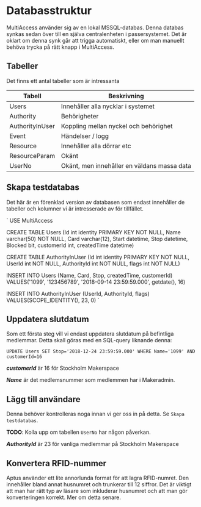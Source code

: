 Databasstruktur
===============
MultiAccess använder sig av en lokal MSSQL-databas. Denna databas synkas sedan över till en själva centralenheten i passersystemet. Det är oklart om denna synk går att trigga automatiskt, eller om man manuellt behöva trycka på rätt knapp i MultiAccess.


Tabeller
--------
Det finns ett antal tabeller som är intressanta

| Tabell             | Beskrivning                                 |
|--------------------|---------------------------------------------|
| Users              | Innehåller alla nycklar i systemet          |
| Authority          | Behörigheter                                |
| AuthorityInUser    | Koppling mellan nyckel och behörighet       |
| Event              | Händelser / logg                            |
| Resource           | Innehåller alla dörrar etc                  |
| ResourceParam      | Okänt                                       |
| UserNo             | Okänt, men innehåller en väldans massa data |


Skapa testdatabas
-----------------
Det här är en förenklad version av databasen som endast innehåller de tabeller och kolumner vi är intresserade av för tillfället.

`
USE MultiAccess

CREATE TABLE Users (Id int identity PRIMARY KEY NOT NULL, Name varchar(50) NOT NULL, Card varchar(12), Start datetime, Stop datetime, Blocked bit, customerId int, createdTime datetime)

CREATE TABLE AuthorityInUser (Id int identity PRIMARY KEY NOT NULL, UserId int NOT NULL, AuthorityId int NOT NULL, flags int NOT NULL)

INSERT INTO Users (Name, Card, Stop, createdTime, customerId) VALUES('1099', '123456789', '2018-09-14 23:59:59.000', getdate(), 16)

INSERT INTO AuthorityInUser (UserId, AuthorityId, flags) VALUES(SCOPE_IDENTITY(), 23, 0)
`


Uppdatera slutdatum
-------------------
Som ett första steg vill vi endast uppdatera slutdatum på befintliga medlemmar. Detta skall göras med en SQL-query liknande denna:

`UPDATE Users SET Stop='2018-12-24 23:59:59.000' WHERE Name='1099' AND customerId=16`

***customerId*** är 16 för Stockholm Makerspace

***Name*** är det medlemsnummer som medlemmen har i Makeradmin.


Lägg till användare
-------------------
Denna behöver kontrolleras noga innan vi ger oss in på detta. Se `Skapa testdatabas`. 

**TODO**: Kolla upp om tabellen `UserNo` har någon påverkan.

***AuthorityId*** är 23 för vanliga medlemmar på Stockholm Makerspace


Konvertera RFID-nummer
----------------------
Aptus använder ett lite annorlunda format för att lagra RFID-numret. Den innehåller bland annat husnumret och trunkerar till 12 siffror. Det är viktigt att man har rätt typ av läsare som inkluderar husnumret och att man gör konverteringen korrekt. Mer om detta senare.